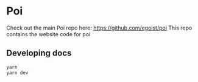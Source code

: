 # Poi

Check out the main Poi repo here: https://github.com/egoist/poi
This repo contains the website code for poi
## Developing docs

```bash
yarn 
yarn dev
```
